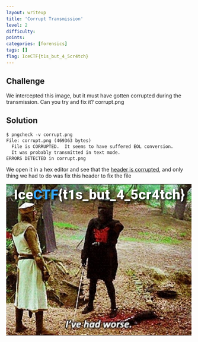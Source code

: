 ```yaml
---
layout: writeup
title: 'Corrupt Transmission'
level: 2
difficulty:
points:
categories: [forensics]
tags: []
flag: IceCTF{t1s_but_4_5cr4tch}
---
```

## Challenge

We intercepted this image, but it must have gotten corrupted during the
transmission. Can you try and fix it? corrupt.png

## Solution

    $ pngcheck -v corrupt.png
    File: corrupt.png (469363 bytes)
      File is CORRUPTED.  It seems to have suffered EOL conversion.
      It was probably transmitted in text mode.
    ERRORS DETECTED in corrupt.png

We open it in a hex editor and see that the [header is corrupted][1],
and only thing we had to do was fix this header to fix the file

![](writeupfiles/corrupt_fixed.png)

[1]: https://en.wikipedia.org/wiki/Portable_Network_Graphics
